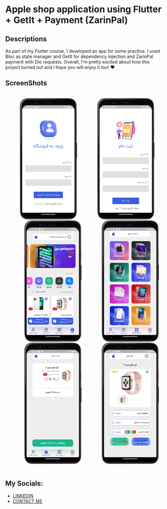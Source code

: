 # Apple shop application using Flutter + GetIt + Payment (ZarinPal)

## Descriptions

As part of my Flutter course, I developed an app for some practice. I used Bloc as state manager and GetIt for dependency injection and ZarinPal payment with Dio requests. Overall, I'm pretty excited about how this project turned out and I hope you will enjoy it too! ❤️

## ScreenShots
<br />
<div>
  &emsp;&emsp;&emsp;
  <img src="https://github.com/SepehrFakoori/Apple-shop-app-flutter/blob/13a1792a350b76c3772033a1061ed53d93bfb729/assets/ui_images/login.png" alt="Login Screen" width="180">
  &emsp;&emsp;&emsp;&emsp;
  <img src="https://github.com/SepehrFakoori/Apple-shop-app-flutter/blob/13a1792a350b76c3772033a1061ed53d93bfb729/assets/ui_images/signup.png" alt="Register Screen" width="180">  
  &emsp;&emsp;&emsp;&emsp;
  <img src="https://github.com/SepehrFakoori/Apple-shop-app-flutter/blob/13a1792a350b76c3772033a1061ed53d93bfb729/assets/ui_images/home.png" alt="Home Screen" width="180">
   &emsp;&emsp;&emsp;&emsp;
  <img src="https://github.com/SepehrFakoori/Apple-shop-app-flutter/blob/13a1792a350b76c3772033a1061ed53d93bfb729/assets/ui_images/category.png" alt="Category Screen" width="180">
   &emsp;&emsp;&emsp;&emsp;
  <img src="https://github.com/SepehrFakoori/Apple-shop-app-flutter/blob/13a1792a350b76c3772033a1061ed53d93bfb729/assets/ui_images/basket.png" alt="Basket Screen" width="180">
  &emsp;&emsp;&emsp;&emsp;
  <img src="https://github.com/SepehrFakoori/Apple-shop-app-flutter/blob/13a1792a350b76c3772033a1061ed53d93bfb729/assets/ui_images/item.png" alt="Item Screen" width="180">
</div>
<br />

## My Socials:
* [LINKEDIN](https://www.linkedin.com/in/sepehrfakoori)
* [CONTACT ME](https://sepehrfakoori99@gmail.com)
